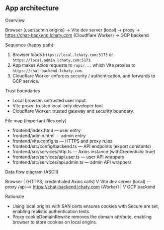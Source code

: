 ## App architecture

Overview

Browser (user/admin origins) → Vite dev server (local) → proxy → https://chat-backend.lchaty.com (Cloudflare Worker) → GCP backend

Sequence (happy path):
1) Browser loads `https://local.lchaty.com:5173` or `https://local.admin.lchaty.com:5173`.
2) App makes Axios requests to `/api/...` which Vite proxies to `https://chat-backend.lchaty.com`.
3) Cloudflare Worker enforces security / authentication, and forwards to GCP service.

Trust boundaries
- Local browser: untrusted user input.
- Vite proxy: trusted local-only developer tool.
- Cloudflare Worker: trusted gateway and security boundary.

File map (important files only)
- frontend/index.html — user entry
- frontend/admin.html — admin entry
- frontend/vite.config.ts — HTTPS and proxy rules
- frontend/src/config/backend.ts — API endpoints (export constants)
- frontend/src/services/http.ts — Axios instance (withCredentials: true)
- frontend/src/services/api.user.ts — user API wrappers
- frontend/src/services/api.admin.ts — admin API wrappers

Data flow diagram (ASCII)

Browser
  | (HTTPS, credentialed Axios calls)
V
Vite dev server (local) --proxy /api--> https://chat-backend.lchaty.com (Worker)
                                                 |
                                                 V
                                              GCP backend

Rationale
- Using local origins with SAN certs ensures cookies with Secure are set, enabling realistic authentication tests.
- Proxy cookieDomainRewrite removes the domain attribute, enabling browser to store cookies on local origins.
